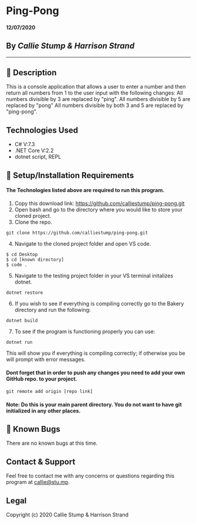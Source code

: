 # Ping-Pong

#### **12/07/2020**

## By _Callie Stump & Harrison Strand_
---
## 🚩 **Description**
This is a console application that allows a user to enter a number and then return all numbers from 1 to the user input with the following changes:
All numbers divisible by 3 are replaced by "ping".
All numbers divisible by 5 are replaced by "pong"
All numbers divisible by both 3 and 5 are replaced by "ping-pong".

## **Technologies Used**
* C# V:7.3
* .NET Core V:2.2
* dotnet script, REPL

## 🔧 **Setup/Installation Requirements**
#### The Technologies listed above are required to run this program.
1. Copy this download link: https://github.com/calliestump/ping-pong.git
2. Open bash and go to the directory where you would like to store your cloned project.
3. Clone the repo.
```
git clone https://github.com/calliestump/ping-pong.git
```
4. Navigate to the cloned project folder and open VS code.
```
$ cd Desktop
$ cd [known directory]
$ code .
```
5. Navigate to the testing project folder in your VS terminal initalizes dotnet.
```
dotnet restore
```
6. If you wish to see if everything is compiling correctly go to the Bakery directory and run the following:
```
dotnet build
```
7. To see if the program is functioning properly you can use:
```
dotnet run
```
This will show you if everything is compiling correctly; if otherwise you be will prompt with error messages.

#### Dont forget that in order to push any changes you need to add your own GitHub repo. to your project.
```
git remote add origin [repo link]
```
#### Note: Do this is your main parent directory. You do not want to have git initialized in any other places.

## 🐛 Known Bugs
There are no known bugs at this time.
## Contact & Support
Feel free to contact me with any concerns or questions regarding this program at callie@stu.mp.
## Legal
Copyright (c) 2020 Callie Stump & Harrison Strand

